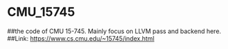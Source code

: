 # CMU_15745
##the code of CMU 15-745. Mainly focus on LLVM pass and backend here.
##Link: https://www.cs.cmu.edu/~15745/index.html
